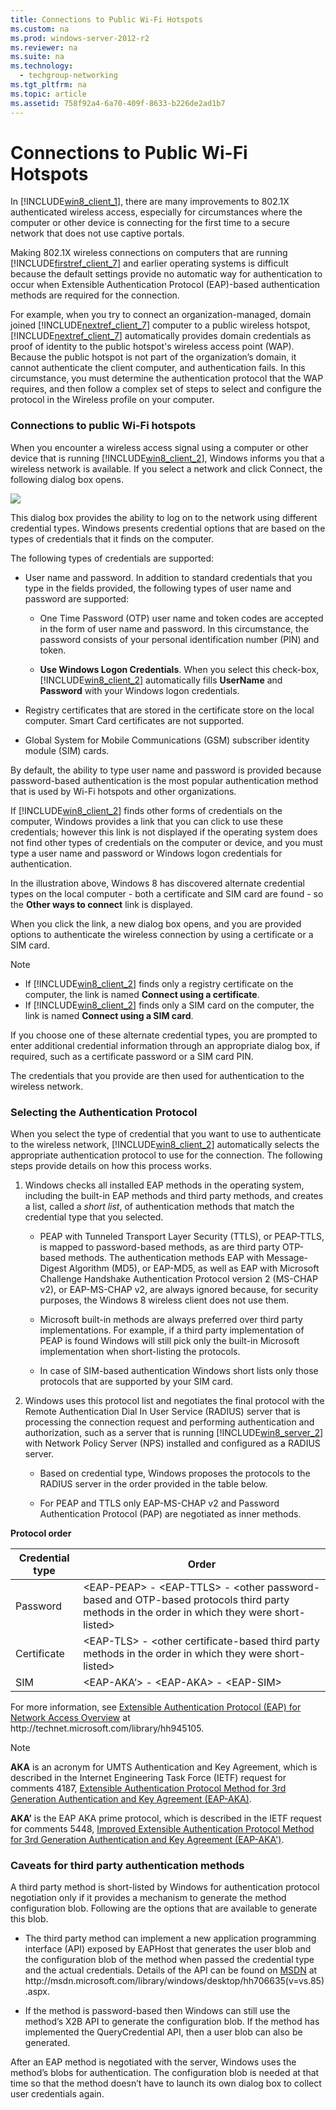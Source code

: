 ```yaml
---
title: Connections to Public Wi-Fi Hotspots
ms.custom: na
ms.prod: windows-server-2012-r2
ms.reviewer: na
ms.suite: na
ms.technology: 
  - techgroup-networking
ms.tgt_pltfrm: na
ms.topic: article
ms.assetid: 758f92a4-6a70-409f-8633-b226de2ad1b7
---
```

# Connections to Public Wi-Fi Hotspots
In [!INCLUDE[win8_client_1](../Token/win8_client_1_md.md)], there are many improvements to 802.1X authenticated wireless access, especially for circumstances where the computer or other device is connecting for the first time to a secure network that does not use captive portals.  
  
Making 802.1X wireless connections on computers that are running [!INCLUDE[firstref_client_7](../Token/firstref_client_7_md.md)] and earlier operating systems is difficult because the default settings provide no automatic way for authentication to occur when Extensible Authentication Protocol \(EAP\)\-based authentication methods are required for the connection.  
  
For example, when you try to connect an organization\-managed, domain joined [!INCLUDE[nextref_client_7](../Token/nextref_client_7_md.md)] computer to a public wireless hotspot,  [!INCLUDE[nextref_client_7](../Token/nextref_client_7_md.md)] automatically provides domain credentials as proof of identity to the public hotspot's wireless access point \(WAP\). Because the public hotspot is not part of the organization’s domain, it cannot authenticate the client computer, and authentication fails. In this circumstance, you must determine the authentication protocol that the WAP requires, and then follow a complex set of steps to select and configure the protocol in the Wireless profile on your computer.  
  
### Connections to public Wi\-Fi hotspots  
When you encounter a wireless access signal using a computer or other device that is running [!INCLUDE[win8_client_2](../Token/win8_client_2_md.md)], Windows informs you that a wireless network is available. If you select a network and click Connect, the following dialog box opens.  
  
![](../Image/wifi_networks.jpg)  
  
This dialog box provides the ability to log on to the network using different credential types. Windows presents credential options that are based on the types of credentials that it finds on the computer.  
  
The following types of credentials are supported:  
  
-   User name and password. In addition to standard credentials that you type in the fields provided, the following types of user name and password are supported:  
  
    -   One Time Password \(OTP\) user name and token codes are accepted in the form of user name and password. In this circumstance, the password consists of your personal identification number \(PIN\) and token.  
  
    -   **Use Windows Logon Credentials**. When you select this check\-box, [!INCLUDE[win8_client_2](../Token/win8_client_2_md.md)] automatically fills **UserName** and **Password** with your Windows logon credentials.  
  
-   Registry certificates that are stored in the certificate store on the local computer. Smart Card certificates are not supported.  
  
-   Global System for Mobile Communications \(GSM\) subscriber identity module \(SIM\) cards.  
  
By default, the ability to type user name and password is provided because password\-based authentication is the most popular authentication method that is used by Wi\-Fi hotspots and other organizations.  
  
If [!INCLUDE[win8_client_2](../Token/win8_client_2_md.md)] finds other forms of credentials on the computer, Windows provides a link that you can click to use these credentials; however this link is not displayed if the operating system does not find other types of credentials on the computer or device, and you must type a user name and password or Windows logon credentials for authentication.  
  
In the illustration above, Windows 8 has discovered alternate credential types on the local computer \- both a certificate and SIM card are found \- so the **Other ways to connect** link is displayed.  
  
When you click the link, a new dialog box opens, and you are provided options to authenticate the wireless connection by using a certificate or a SIM card.  
  
> [!NOTE]  
> -   If [!INCLUDE[win8_client_2](../Token/win8_client_2_md.md)] finds only a registry certificate on the computer, the link is named **Connect using a certificate**.  
> -   If [!INCLUDE[win8_client_2](../Token/win8_client_2_md.md)] finds only a SIM card on the computer, the link is named **Connect using a SIM card**.  
  
If you choose one of these alternate credential types, you are prompted to enter additional credential information through an appropriate dialog box, if required, such as a certificate password or a SIM card PIN.  
  
The credentials that you provide are then used for authentication to the wireless network.  
  
### Selecting the Authentication Protocol  
When you select the type of credential that you want to use to authenticate to the wireless network, [!INCLUDE[win8_client_2](../Token/win8_client_2_md.md)] automatically selects the appropriate authentication protocol to use for the connection. The following steps provide details on how this process works.  
  
1.  Windows checks all installed EAP methods in the operating system, including the built\-in EAP methods and third party methods, and creates a list, called a *short list*, of authentication methods that match the credential type that you selected.  
  
    -   PEAP with Tunneled Transport Layer Security \(TTLS\), or PEAP\-TTLS, is mapped to password\-based methods, as are third party OTP\-based methods. The authentication methods EAP with Message\-Digest Algorithm \(MD5\), or EAP\-MD5, as well as EAP with Microsoft Challenge Handshake Authentication Protocol version 2 \(MS\-CHAP v2\), or EAP\-MS\-CHAP v2, are always ignored because, for security purposes, the Windows 8 wireless client does not use them.  
  
    -   Microsoft built\-in methods are always preferred over third party implementations. For example, if a third party implementation of PEAP is found Windows will still pick only the built\-in Microsoft implementation when short\-listing the protocols.  
  
    -   In case of SIM\-based authentication Windows short lists only those protocols that are supported by your SIM card.  
  
2.  Windows uses this protocol list and negotiates the final protocol with the Remote Authentication Dial In User Service \(RADIUS\) server that is processing the connection request and performing authentication and authorization, such as a server that is running [!INCLUDE[win8_server_2](../Token/win8_server_2_md.md)] with Network Policy Server \(NPS\) installed and configured as a RADIUS server.  
  
    -   Based on credential type, Windows proposes the protocols to the RADIUS server in the order provided in the table below.  
  
    -   For PEAP and TTLS only EAP\-MS\-CHAP v2 and Password Authentication Protocol \(PAP\) are negotiated as inner methods.  
  
**Protocol order**  
  
|Credential type|Order|  
|-------------------|---------|  
|Password|<EAP\-PEAP> \- <EAP\-TTLS> \- <other password\-based and OTP\-based protocols third party methods in the order in which they were short\-listed>|  
|Certificate|<EAP\-TLS> \- <other certificate\-based third party methods in the order in which they were short\-listed>|  
|SIM|<EAP\-AKA’> \- <EAP\-AKA> \- <EAP\-SIM>|  
  
For more information, see [Extensible Authentication Protocol \(EAP\) for Network Access Overview](http://technet.microsoft.com/library/hh945105) at http:\/\/technet.microsoft.com\/library\/hh945105.  
  
> [!NOTE]  
> **AKA** is an acronym for UMTS Authentication and Key Agreement, which is described in the Internet Engineering Task Force \(IETF\) request for comments 4187, [Extensible Authentication Protocol Method for 3rd Generation Authentication and Key Agreement \(EAP\-AKA\)](http://tools.ietf.org/html/rfc4187).  
>   
> **AKA’** is the EAP AKA prime protocol, which is described in the IETF request for comments 5448, [Improved Extensible Authentication Protocol Method for 3rd Generation Authentication and Key Agreement \(EAP\-AKA'\)](http://tools.ietf.org/html/rfc5448).  
  
### Caveats for third party authentication methods  
A third party method is short\-listed by Windows for authentication protocol negotiation only if it provides a mechanism to generate the method configuration blob. Following are the options that are available to generate this blob.  
  
-   The third party method can implement a new application programming interface \(API\) exposed by EAPHost that generates the user blob and the configuration blob of the method when passed the credential type and the actual credentials. Details of the API can be found on [MSDN](http://msdn.microsoft.com/library/windows/desktop/hh706635(v=vs.85).aspx) at http:\/\/msdn.microsoft.com\/library\/windows\/desktop\/hh706635\(v\=vs.85\).aspx.  
  
-   If the method is password\-based then Windows can still use the method’s X2B API to generate the configuration blob. If the method has implemented the QueryCredential API, then a user blob can also be generated.  
  
After an EAP method is negotiated with the server, Windows uses the method’s blobs for authentication. The configuration blob is needed at that time so that the method doesn’t have to launch its own dialog box to collect user credentials again.  
  
